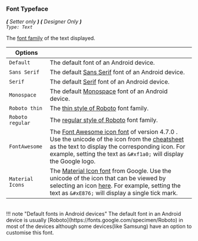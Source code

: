 ### Font Typeface
_**\(** Setter only **\) \(** Designer Only **\)**  
`Type: Text`_

The [font family](https://en.wikipedia.org/wiki/Typeface) of the text displayed.

Options              | []()
-------------------- | ------------
`Default`            | The default font of an Android device. 
`Sans Serif`         | The default [Sans Serif](https://en.wikipedia.org/wiki/Sans-serif) font of an Android device.
`Serif`              | The default [Serif](https://en.wikipedia.org/wiki/Serif) font of an Android device.
`Monospace`          | The default [Monospace](https://en.wikipedia.org/wiki/Monospaced_font) font of an Android device.
`Roboto thin`        | The [thin style of Roboto](https://fonts.google.com/specimen/Roboto) font family.
`Roboto regular`     | The [regular style of Roboto](https://fonts.google.com/specimen/Roboto) font family.
`FontAwesome`        | The [Font Awesome icon font](https://fontawesome.com/v4.7.0) of version 4.7.0 . Use the unicode of the icon from the [cheatsheet](https://fontawesome.com/v4.7.0/cheatsheet/) as the text to display the corresponding icon. For example, setting the text as `&#xf1a0;` will display the Google logo.
`Material Icons`     | The [Material Icon font](https://material.io/icons) from Google. Use the unicode of the icon that can be viewed by selecting an icon [here](https://material.io/icons). For example, setting the text as `&#xE876;` will display a single tick mark.

<br>
!!! note "Default fonts in Android devices"
    The default font in an Android device is usually [Roboto](https://fonts.google.com/specimen/Roboto) in most of the devices although some devices(like Samsung) have an option to customise this font.
